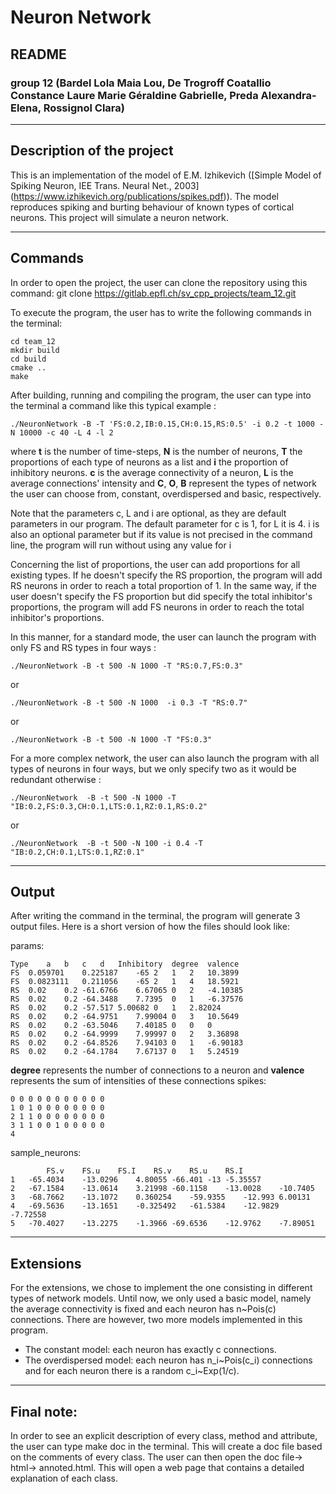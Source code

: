 # Neuron Network

## README

### group 12 (Bardel Lola Maia Lou, De Trogroff Coatallio Constance Laure Marie Géraldine Gabrielle, Preda Alexandra-Elena, Rossignol Clara)

*************************************************

## Description of the project

This is an implementation of the model of E.M. Izhikevich
([Simple Model of Spiking Neuron, IEE Trans. Neural Net., 2003] (https://www.izhikevich.org/publications/spikes.pdf)).
The model reproduces spiking and burting behaviour of known types of cortical neurons.
This project will simulate a neuron network.


*************************************************

## Commands

In order to open the project, the user can clone the repository using this command:
git clone https://gitlab.epfl.ch/sv_cpp_projects/team_12.git

To execute the program, the user has to write the following commands in the terminal:
```
cd team_12
mkdir build
cd build
cmake ..
make
```
After building, running and compiling the program, the user can type into the terminal a command like this typical example :
```
./NeuronNetwork -B -T 'FS:0.2,IB:0.15,CH:0.15,RS:0.5' -i 0.2 -t 1000 -N 10000 -c 40 -L 4 -l 2
```

where **t** is the number of time-steps, **N** is the number of neurons, **T** the proportions of each type of neurons as a list
and **i** the proportion of inhibitory neurons. **c** is the average connectivity of a neuron, **L** is the average connections' intensity
and **C**, **O**, **B** represent the types of network the user can choose from, constant, overdispersed and basic, respectively.

Note that the parameters c, L and i are optional, as they are default parameters in our program. The default parameter for c is 1, for L it
is 4.
i is also an optional parameter but if its value is not precised in the command line, the program will run without using any value for i

Concerning the list of proportions, the user can add proportions for all existing types. If he doesn't specify the RS proportion,
the program will add RS neurons in order  to reach a total proportion of 1. In the same way, if the user doesn't specify the FS proportion
but did specify the total inhibitor's proportions, the program will add FS neurons in order to reach the total inhibitor's proportions.

In this manner, for a standard mode, the user can launch the program with only FS and RS types in four ways :
```
./NeuronNetwork -B -t 500 -N 1000 -T "RS:0.7,FS:0.3"
```
or
```
./NeuronNetwork -B -t 500 -N 1000  -i 0.3 -T "RS:0.7"
```
or
```
./NeuronNetwork -B -t 500 -N 1000 -T "FS:0.3"
```

For a more complex network, the user can also launch the program with all types of neurons in four ways, but we only specify two as it would be redundant otherwise :
```
./NeuronNetwork  -B -t 500 -N 1000 -T "IB:0.2,FS:0.3,CH:0.1,LTS:0.1,RZ:0.1,RS:0.2"
```
or
```
./NeuronNetwork  -B -t 500 -N 100 -i 0.4 -T "IB:0.2,CH:0.1,LTS:0.1,RZ:0.1"
```


*************************************************

## Output

After writing the command in the terminal, the program will generate 3 output files.
Here is a short version of how the files should look like:

params:
```
Type	a	b	c	d	Inhibitory	degree	valence
FS	0.059701	0.225187	-65	2	1	2	10.3899
FS	0.0823111	0.211056	-65	2	1	4	18.5921
RS	0.02	0.2	-61.6766	6.67065	0	2	-4.10385
RS	0.02	0.2	-64.3488	7.7395	0	1	-6.37576
RS	0.02	0.2	-57.517	5.00682	0	1	2.82024
RS	0.02	0.2	-64.9751	7.99004	0	3	10.5649
RS	0.02	0.2	-63.5046	7.40185	0	0	0
RS	0.02	0.2	-64.9999	7.99997	0	2	3.36898
RS	0.02	0.2	-64.8526	7.94103	0	1	-6.90183
RS	0.02	0.2	-64.1784	7.67137	0	1	5.24519
```
**degree** represents the number of connections to a neuron and **valence** represents the sum of intensities of these connections
spikes:
``` 
0 0 0 0 0 0 0 0 0 0 0 
1 0 1 0 0 0 0 0 0 0 0 
2 1 1 0 0 0 0 0 0 0 0 
3 1 1 0 0 1 0 0 0 0 0 
4
```
sample_neurons:
```	
		FS.v	FS.u	FS.I	RS.v	RS.u	RS.I
1	-65.4034	-13.0296	4.80055	-66.401	-13	-5.35557
2	-67.1584	-13.0614	3.21998	-60.1158	-13.0028	-10.7405
3	-68.7662	-13.1072	0.360254	-59.9355	-12.993	6.00131
4	-69.5636	-13.1651	-0.325492	-61.5384	-12.9829	-7.72558
5	-70.4027	-13.2275	-1.3966	-69.6536	-12.9762	-7.89051
```
*************************************************

## Extensions

For the extensions, we chose to implement the one consisting in different types of network models.
Until now, we only used a basic model, namely the average connectivity is fixed and each neuron has n~Pois(c) connections.
There are however, two more models implemented in this program.

* The constant model: each neuron has exactly c connections.
* The overdispersed model: each neuron has n_i~Pois(c_i) connections and for each neuron there is a random c_i~Exp(1/c).

*************************************************

## Final note:
In order to see an explicit description of every class, method and attribute, the user can type make doc in the terminal.
This will create a doc file based on the comments of every class. The user can then open the doc file-> html-> annoted.html.
This will open a web page that contains a detailed explanation of each class.


